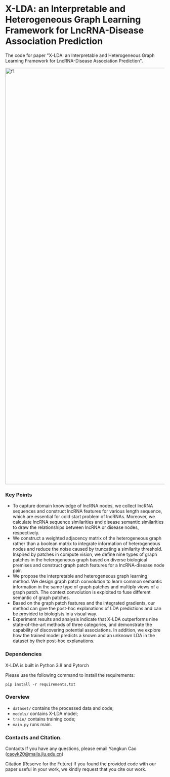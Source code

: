 # X-LDA: an Interpretable and Heterogeneous Graph Learning Framework for LncRNA-Disease Association Prediction
The code for paper "X-LDA: an Interpretable and Heterogeneous Graph Learning Framework for LncRNA-Disease Association Prediction". 

<img width="1310" alt="f1" src="https://github.com/YangkunCao/X-LDA/assets/127037183/13f2be1c-497f-41ea-8c23-75fba662f6e9">

### Key Points
- To capture domain knowledge of lncRNA nodes, we collect lncRNA sequences and construct lncRNA features for various length sequence, which are essential for cold start problem of lncRNAs. Moreover, we calculate lncRNA sequence similarities and disease semantic similarities to draw the relationships between lncRNA or disease nodes, respectively.
- We construct a weighted adjacency matrix of the heterogeneous graph rather than a boolean matrix to integrate information of heterogeneous nodes and reduce the noise caused by truncating a similarity threshold. Inspired by patches in compute vision, we define nine types of graph patches in the heterogeneous graph based on diverse biological premises and construct graph patch features for a lncRNA-disease node pair.
- We propose the interpretable and heterogeneous graph learning method. We design graph patch convolution to learn common semantic information in the same type of graph patches and multiply views of a graph patch. The context convolution is exploited to fuse different semantic of graph patches.
- Based on the graph patch features and the integrated gradients, our method can give the post-hoc explanations of LDA predictions and can be provided to biologists in a visual way.
- Experiment results and analysis indicate that X-LDA outperforms nine state-of-the-art methods of three categories, and demonstrate the capability of discovering potential associations. In addition, we explore how the trained model predicts a known and an unknown LDA in the dataset by their post-hoc explanations.


### Dependencies
X-LDA is built in Python 3.8 and Pytorch

Please use the following command to install the requirements:

`pip install -r requirements.txt`

### Overview
- `dataset/` contains the processed data and code;
- `models/` contains X-LDA model;
- `train/` contains training code;
- `main.py` runs main.


### Contacts and Citation.
Contacts
If you have any questions, please email Yangkun Cao (caoyk20@mails.jlu.edu.cn)

Citation (Reserve for the Future)
If you found the provided code with our paper useful in your work, we kindly request that you cite our work.

